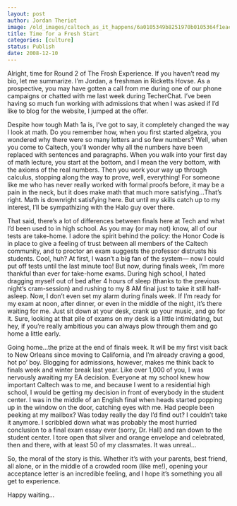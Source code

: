 ```yaml
---
layout: post
author: Jordan Theriot
image: /old_images/caltech_as_it_happens/6a0105349b8251970b0105364f1eac970b.jpg
title: Time for a Fresh Start
categories: [culture]
status: Publish
date: 2008-12-10
---
```


Alright, time for Round 2 of The Frosh Experience. If you haven’t read my bio, let me summarize. I’m Jordan, a freshman in Ricketts Hovse. As a prospective, you may have gotten a call from me during one of our phone campaigns or chatted with me last week during TecherChat. I’ve been having so much fun working with admissions that when I was asked if I’d like to blog for the website, I jumped at the offer. 

Despite how tough Math 1a is, I’ve got to say, it completely changed the way I look at math. Do you remember how, when you first started algebra, you wondered why there were so many letters and so few numbers? Well, when you come to Caltech, you’ll wonder why all the numbers have been replaced with sentences and paragraphs. When you walk into your first day of math lecture, you start at the bottom, and I mean the very bottom, with the axioms of the real numbers. Then you work your way up through calculus, stopping along the way to prove, well, everything! For someone like me who has never really worked with formal proofs before, it may be a pain in the neck, but it does make math that much more satisfying…That’s right. Math is downright satisfying here. But until my skills catch up to my interest, I’ll be sympathizing with the Halo guy over there.

That said, there’s a lot of differences between finals here at Tech and what I’d been used to in high school. As you may (or may not) know, all of our tests are take-home. I adore the spirit behind the policy: the Honor Code is in place to give a feeling of trust between all members of the Caltech community, and to proctor an exam suggests the professor distrusts his students. Cool, huh? At first, I wasn’t a big fan of the system— now I could put off tests until the last minute too! But now, during finals week, I’m more thankful than ever for take-home exams. During high school, I hated dragging myself out of bed after 4 hours of sleep (thanks to the previous night’s cram-session) and rushing to my 8 AM final just to take it still half-asleep. Now, I don’t even set my alarm during finals week. If I’m ready for my exam at noon, after dinner, or even in the middle of the night, it’s there waiting for me. Just sit down at your desk, crank up your music, and go for it. Sure, looking at that pile of exams on my desk is a little intimidating, but hey, if you’re really ambitious you can always plow through them and go home a little early.

Going home…the prize at the end of finals week. It will be my first visit back to New Orleans since moving to California, and I’m already craving a good, hot po’ boy. Blogging for admissions, however, makes me think back to finals week and winter break last year. Like over 1,000 of you, I was nervously awaiting my EA decision. Everyone at my school knew how important Caltech was to me, and because I went to a residential high school, I would be getting my decision in front of everybody in the student center. I was in the middle of an English final when heads started popping up in the window on the door, catching eyes with me. Had people been peeking at my mailbox? Was today really the day I’d find out? I couldn’t take it anymore. I scribbled down what was probably the most hurried conclusion to a final exam essay ever (sorry, Dr. Hall) and ran down to the student center. I tore open that silver and orange envelope and celebrated, then and there, with at least 50 of my classmates. It was unreal...

So, the moral of the story is this. Whether it’s with your parents, best friend, all alone, or in the middle of a crowded room (like me!), opening your acceptance letter is an incredible feeling, and I hope it’s something you all get to experience.

Happy waiting...

